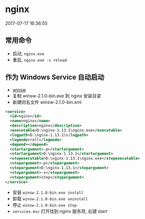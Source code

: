 # nginx

2017-07-17 16:36:55

## 常用命令

- 启动, `nginx.exe`
- 重启, `nginx.exe -s reload`

## 作为 Windows Service 自动启动

- [winsw](https://github.com/kohsuke/winsw)
- 复制 winsw-2.1.0-bin.exe 到 nginx 安装目录
- 新建同名文件 winsw-2.1.0-bin.xml

```xml
<service>
  <id>nginx</id>
  <name>nginx</name>
  <description>nginx</description>
  <executable>D:\nginx-1.13.1\nginx.exe</executable>
  <logpath>D:\nginx-1.13.1\</logpath>
  <logmode>roll</logmode>
  <depend></depend>
  <startargument>-p</startargument>
  <startargument>D:\nginx-1.13.1</startargument>
  <stopexecutable>D:\nginx-1.13.1\nginx.exe</stopexecutable>
  <stopargument>-p</stopargument>
  <stopargument>D:\nginx-1.13.1</stopargument>
  <stopargument>-s</stopargument>
  <stopargument>stop</stopargument>
</service>
```

- 安装 `winsw-2.1.0-bin.exe install`
- 卸载 `winsw-2.1.0-bin.exe uninstall`
- 停止 `winsw-2.1.0-bin.exe stop`
- `services.msc` 打开找到 nginx 服务项, 右键 start